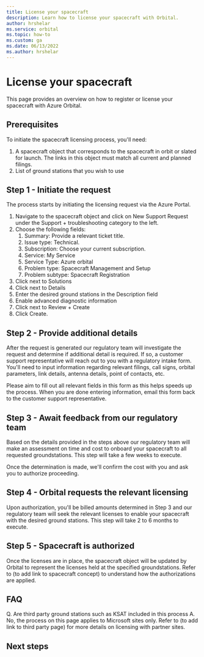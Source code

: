 ```yaml
---
title: License your spacecraft
description: Learn how to license your spacecraft with Orbital.
author: hrshelar
ms.service: orbital
ms.topic: how-to
ms.custom: ga
ms.date: 06/13/2022
ms.author: hrshelar
---
```


# License your spacecraft

This page provides an overview on how to register or license your spacecraft with Azure Orbital.

## Prerequisites 

To initiate the spacecraft licensing process, you'll need:

1. A spacecraft object that corresponds to the spacecraft in orbit or slated for launch. The links in this object must match all current and planned filings.
1. List of ground stations that you wish to use 

## Step 1 - Initiate the request

The process starts by initiating the licensing request via the Azure Portal.

1. Navigate to the spacecraft object and click on New Support Request under the Support + troubleshooting category to the left.
1. Choose the following fields:
    1. Summary: Provide a relevant ticket title.
    1. Issue type: Technical.
    1. Subscription: Choose your current subscription.
    1. Service: My Service
    1. Service Type: Azure orbital
    1. Problem type: Spacecraft Management and Setup
    1. Problem subtype: Spacecraft Registration
1. Click next to Solutions
1. Click next to Details
1. Enter the desired ground stations in the Description field
1. Enable advanced diagnostic information
1. Click next to Review + Create
1. Click Create.

## Step 2 - Provide additional details

After the request is generated our regulatory team will investigate the request and determine if additional detail is required. If so, a customer support representative will reach out to you with a regulatory intake form. You'll need to input information regarding relevant filings, call signs, orbital parameters, link details, antenna details, point of contacts, etc.

Please aim to fill out all relevant fields in this form as this helps speeds up the process. When you are done entering information, email this form back to the customer support representative.

## Step 3 - Await feedback from our regulatory team

Based on the details provided in the steps above our regulatory team will make an assessment on time and cost to onboard your spacecraft to all requested groundstations. This step will take a few weeks to execute.

Once the determination is made, we'll confirm the cost with you and ask you to authorize proceeding.

## Step 4 - Orbital requests the relevant licensing

Upon authorization, you'll be billed amounts determined in Step 3 and our regulatory team will seek the relevant licenses to enable your spacecraft with the desired ground stations. This step will take 2 to 6 months to execute.

## Step 5 - Spacecraft is authorized

Once the licenses are in place, the spacecraft object will be updated by Orbital to represent the licenses held at the specified groundstations. Refer to (to add link to spacecraft concept) to understand how the authorizations are applied.

## FAQ

Q. Are third party ground stations such as KSAT included in this process
A. No, the process on this page applies to Microsoft sites only. Refer to (to add link to third party page) for more details on licensing with partner sites.

## Next steps
